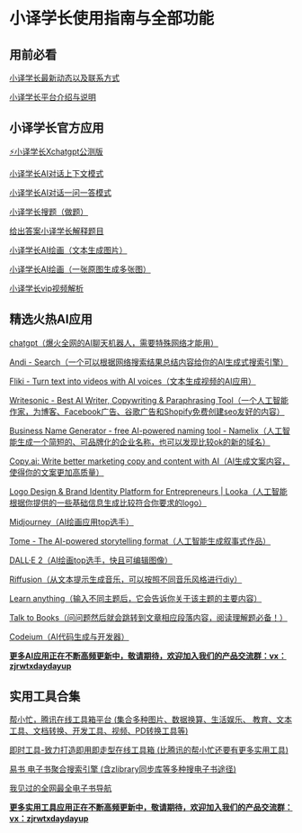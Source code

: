 # 小译学长使用指南与全部功能

## 用前必看

[小译学长最新动态以及联系方式 ](https://www.yuque.com/jideduoyidianxiaorong/dhfgts/hfphzng86ygsoaq7?singleDoc#)

[小译学长平台介绍与说明](https://www.yuque.com/jideduoyidianxiaorong/dhfgts/bdbgalyacb2it89k?singleDoc#%20%E3%80%8Aopenai%E7%9A%84GPT3%E6%A8%A1%E5%9E%8BAI%E5%AF%B9%E8%AF%9D%E3%80%81%E6%90%9C%E9%A2%98%E3%80%81%E8%A7%A3%E9%87%8A%E9%A2%98%E7%9B%AE%EF%BC%8Cdalle-2%E6%A8%A1%E5%9E%8B%E7%9A%84AI%E7%BB%98%E7%94%BB%EF%BC%8C%E5%8E%9F%E5%9B%BE%E7%94%9F%E6%88%90%E5%A4%9A%E5%9B%BE%E7%AD%89%E5%8A%9F%E8%83%BD%E5%B9%B3%E5%8F%B0%E5%AE%9E%E7%8E%B0%E9%83%BD%E8%A2%AB%E6%88%91%E5%BC%80%E6%BA%90%E4%BA%86%EF%BC%81%E5%B0%8F%E8%AF%91%E5%AD%A6%E9%95%BFpro1.0%E6%9D%A5%E4%BA%86%EF%BC%81%E3%80%8B)

## 小译学长官方应用

[⚡小译学长Xchatgpt公测版](http://8.134.73.252/)

[小译学长AI对话上下文模式](https://mp.weixin.qq.com/s?__biz=Mzg3ODcwNzk3Nw==&mid=2247485615&idx=1&sn=c691d496386b5972e36fea8eaee33b97&chksm=cf0edcc9f87955df95fa23a716d78d496e7456183da7cfa6b348db6988865da9060896abcdcd&token=1164458978&lang=zh_CN#rd)

[小译学长AI对话一问一答模式](https://huggingface.co/spaces/zjrwtx/testStreamlit)

[小译学长搜题（做题）](https://huggingface.co/spaces/zjrwtx/xiaoyi_Search_the_question)

[给出答案小译学长解释题目](https://huggingface.co/spaces/zjrwtx/xiaoyi_explanation)

[小译学长AI绘画（文本生成图片）](https://huggingface.co/spaces/zjrwtx/xiaoyi_drawing)

[小译学长AI绘画（一张原图生成多张图）](https://huggingface.co/spaces/zjrwtx/xiaoyi_image_variations)

[小译学长vip视频解析 ](https://xiaoyivipvideo.netlify.app/)



## 精选火热AI应用

[chatgpt（爆火全网的AI聊天机器人，需要特殊网络才能用）](https://chat.openai.com/auth/login)

[Andi - Search（一个可以根据网络搜索结果总结内容给你的AI生成式搜索引擎）](https://andisearch.com/)

[Fliki - Turn text into videos with AI voices（文本生成视频的AI应用）](https://fliki.ai/?via=futurepedia)

[Writesonic - Best AI Writer, Copywriting & Paraphrasing Tool（一个人工智能作家，为博客、Facebook广告、谷歌广告和Shopify免费创建seo友好的内容）](https://writesonic.com/?via=futurepedia)

[Business Name Generator - free AI-powered naming tool - Namelix（人工智能生成一个简短的、可品牌化的企业名称，也可以发现比较ok的新的域名）](https://namelix.com/?utm_source=futurepedia&utm_medium=marketplace&utm_campaign=futurepedia)

[Copy.ai: Write better marketing copy and content with AI（AI生成文案内容，使得你的文案更加高质量）](https://www.copy.ai/?via=futurepedia)

[Logo Design & Brand Identity Platform for Entrepreneurs | Looka（人工智能根据你提供的一些基础信息生成比较符合你要求的logo）](https://looka.com/?gspk=dml2ZWt2YXJtYTc0OTA&gsxid=rtUYw0iajp67&utm_campaign=vivekvarma7490&utm_content=TierA&utm_medium=affiliate&utm_source=growsumo)

[Midjourney（AI绘画应用top选手）](https://www.midjourney.com/home/?utm_source=futurepedia&utm_medium=marketplace&utm_campaign=futurepedia)

[Tome - The AI-powered storytelling format（人工智能生成叙事式作品）](https://beta.tome.app/?utm_source=futurepedia&utm_medium=marketplace&utm_campaign=futurepedia)

[DALL·E 2（AI绘画top选手，快且可编辑图像）](https://openai.com/dall-e-2/?utm_source=futurepedia&utm_medium=marketplace&utm_campaign=futurepedia)

[Riffusion（从文本提示生成音乐，可以按照不同音乐风格进行diy）](https://www.riffusion.com/?utm_source=futurepedia&utm_medium=marketplace&utm_campaign=futurepedia)



[Learn anything（输入不同主题后，它会告诉你关于该主题的主要内容）](https://www.tutorai.me/)

[Talk to Books（问问题然后就会跳转到文章相应段落内容，阅读理解题必备！）](https://books.google.com/talktobooks/?utm_source=futurepedia&utm_medium=marketplace&utm_campaign=futurepedia)

[Codeium（AI代码生成与开发器）](https://www.codeium.com/?utm_source=futurepedia&utm_medium=marketplace&utm_campaign=futurepedia)



<u>**更多AI应用正在不断高频更新中，敬请期待，欢迎加入我们的产品交流群：vx：zjrwtxdaydayup**</u>



## 实用工具合集

[帮小忙，腾讯在线工具箱平台 (集合多种图片、数据换算、生活娱乐、
教育、文本工具、文档转换、开发工具、视频、PD转换工具等)](https://tool.browser.qq.com/)

[即时工具-致力打造即用即走型在线工具箱 (比腾讯的帮小忙还要有更多实用工具)](https://www.67tool.com/)

[易书 电子书聚合搜索引擎 (含zlibrary同步库等多种搜电子书途径)](https://search.yibook.org/#search)

[我见过的全网最全电子书导航](https://nav.yibook.org/all)



<u>**更多实用工具应用正在不断高频更新中，敬请期待，欢迎加入我们的产品交流群：vx：zjrwtxdaydayup**</u>

